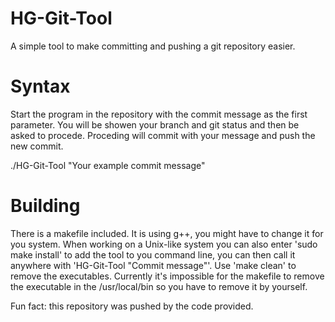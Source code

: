 # HG-Git-Tool
A simple tool to make committing and pushing a git repository easier.

# Syntax

Start the program in the repository with the commit message as the first parameter. You will be showen your branch and git status and then be asked to procede. Proceding will commit with your message and push the new commit.

./HG-Git-Tool "Your example commit message"

# Building

There is a makefile included. It is using g++, you might have to change it for you system. 
When working on a Unix-like system you can also enter 'sudo make install' to add the tool to you command line, you can then call it anywhere with 'HG-Git-Tool "Commit message"'.
Use 'make clean' to remove the executables. Currently it's impossible for the makefile to remove the executable in the /usr/local/bin so you have to remove it by yourself.

Fun fact: this repository was pushed by the code provided.

